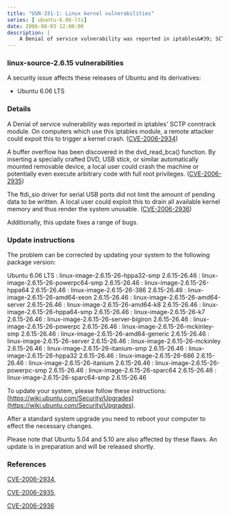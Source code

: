 ```yaml
---
title: "USN-331-1: Linux kernel vulnerabilities"
series: [ ubuntu-6.06-lts]
date: 2006-08-03 12:00:00
description: |
    A Denial of service vulnerability was reported in iptables&#39; SCTP conntrack module. On computers which use this iptables module, a remote attacker could expoit this to trigger a kernel crash. ([CVE-2006-2934](http://people.ubuntu.com/~ubuntu-security/cve/CVE-2006-2934))
--- 
```

 
### linux-source-2.6.15 vulnerabilities

A security issue affects these releases of Ubuntu and its derivatives:

* Ubuntu 6.06 LTS

### Details

A Denial of service vulnerability was reported in iptables&#39; SCTP conntrack module. On computers which use this iptables module, a remote attacker could expoit this to trigger a kernel crash. ([CVE-2006-2934](http://people.ubuntu.com/~ubuntu-security/cve/CVE-2006-2934))

A buffer overflow has been discovered in the dvd_read_bca() function. By inserting a specially crafted DVD, USB stick, or similar automatically mounted removable device, a local user could crash the machine or potentially even execute arbitrary code with full root privileges. ([CVE-2006-2935](http://people.ubuntu.com/~ubuntu-security/cve/CVE-2006-2935))

The ftdi_sio driver for serial USB ports did not limit the amount of pending data to be written. A local user could exploit this to drain all available kernel memory and thus render the system unusable. ([CVE-2006-2936](http://people.ubuntu.com/~ubuntu-security/cve/CVE-2006-2936))

Additionally, this update fixes a range of bugs.

### Update instructions

The problem can be corrected by updating your system to the following package version:

Ubuntu 6.06 LTS
 : linux-image-2.6.15-26-hppa32-smp <span>2.6.15-26.46</span>
 : linux-image-2.6.15-26-powerpc64-smp <span>2.6.15-26.46</span>
 : linux-image-2.6.15-26-hppa64 <span>2.6.15-26.46</span>
 : linux-image-2.6.15-26-386 <span>2.6.15-26.46</span>
 : linux-image-2.6.15-26-amd64-xeon <span>2.6.15-26.46</span>
 : linux-image-2.6.15-26-amd64-server <span>2.6.15-26.46</span>
 : linux-image-2.6.15-26-amd64-k8 <span>2.6.15-26.46</span>
 : linux-image-2.6.15-26-hppa64-smp <span>2.6.15-26.46</span>
 : linux-image-2.6.15-26-k7 <span>2.6.15-26.46</span>
 : linux-image-2.6.15-26-server-bigiron <span>2.6.15-26.46</span>
 : linux-image-2.6.15-26-powerpc <span>2.6.15-26.46</span>
 : linux-image-2.6.15-26-mckinley-smp <span>2.6.15-26.46</span>
 : linux-image-2.6.15-26-amd64-generic <span>2.6.15-26.46</span>
 : linux-image-2.6.15-26-server <span>2.6.15-26.46</span>
 : linux-image-2.6.15-26-mckinley <span>2.6.15-26.46</span>
 : linux-image-2.6.15-26-itanium-smp <span>2.6.15-26.46</span>
 : linux-image-2.6.15-26-hppa32 <span>2.6.15-26.46</span>
 : linux-image-2.6.15-26-686 <span>2.6.15-26.46</span>
 : linux-image-2.6.15-26-itanium <span>2.6.15-26.46</span>
 : linux-image-2.6.15-26-powerpc-smp <span>2.6.15-26.46</span>
 : linux-image-2.6.15-26-sparc64 <span>2.6.15-26.46</span>
 : linux-image-2.6.15-26-sparc64-smp <span>2.6.15-26.46</span>

To update your system, please follow these instructions: [https://wiki.ubuntu.com/Security/Upgrades](https://wiki.ubuntu.com/Security/Upgrades).

After a standard system upgrade you need to reboot your computer to effect the necessary changes.

Please note that Ubuntu 5.04 and 5.10 are also affected by these flaws. An update is in preparation and will be released shortly.

### References

 [CVE-2006-2934](http://people.ubuntu.com/~ubuntu-security/cve/CVE-2006-2934), 

 [CVE-2006-2935](http://people.ubuntu.com/~ubuntu-security/cve/CVE-2006-2935), 

 [CVE-2006-2936](http://people.ubuntu.com/~ubuntu-security/cve/CVE-2006-2936)
 
